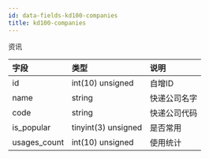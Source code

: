 ```yaml
---
id: data-fields-kd100-companies
title: kd100-companies
---
```


资讯

| 字段 | 类型 | 说明 |
| :- | :- | :- |
| id | int(10) unsigned | 自增ID |
| name | string | 快递公司名字 |
| code | string | 快递公司代码 |
| is_popular | tinyint(3) unsigned | 是否常用 |
| usages_count | int(10) unsigned | 使用统计 |